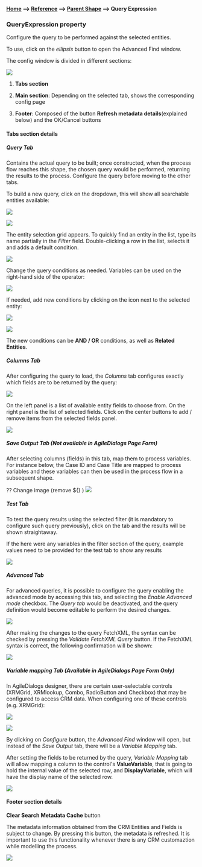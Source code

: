 __[Home](/) --> [Reference](/ref) -->  [Parent Shape](javascript:history.back()) --> Query Expression__

### QueryExpression property 

Configure the query to be performed against the selected entities. 

To use, click on the *ellipsis* button to open the Advanced Find window.
 
The config window is divided in different sections:


![](../media/QueryExpression_01.png)

1. **Tabs section**

2. **Main section**: Depending on the selected tab, shows the corresponding config page

3. **Footer**: Composed of the button **Refresh metadata details**(explained below) 
and the OK/Cancel buttons

#### Tabs section details

##### Query Tab

Contains the actual query to be built; once constructed, when the
process flow reaches this shape, the chosen query would be performed, returning the results 
to the process. 
Configure the query before moving to the other tabs.

To build a new query, click on the dropdown, this will show all searchable entities available:

![](../media/QueryExpression_02.png)

![](../media/QueryExpression_03.png)

The entity selection grid appears. To quickly find an entity in the list, type its name partially 
in the *Filter* field. 
Double-clicking a row in the list, selects it and adds a default condition.

![](../media/QueryExpression_04.png)

Change the query conditions as needed.
Variables can be used on the right-hand side of the operator:

![](../media/QueryExpression_05.png)

If needed, add new conditions by clicking on the icon next to the selected entity:

![](../media/QueryExpression_06.png)

![](../media/QueryExpression_07.png)

The new conditions can be **AND / OR** conditions, as well as **Related Entities**.

##### Columns Tab

After configuring the query to load, the *Columns* tab configures exactly which fields are 
to be returned by the query:

![](../media/QueryExpression_08.png)

On the left panel is a list of available entity fields to choose from. 
On the right panel is the list of selected fields. 
Click on the center buttons to add / remove items from the selected fields panel.

![](../media/QueryExpression_09.png)

##### Save Output Tab (Not available in AgileDialogs Page Form)

After selecting columns (fields) in this tab, map them to process variables. 
For instance below, the Case ID and Case Title are mapped to process variables and 
these variables can then be used in the process flow in a subsequent shape.

?? Change image (remove $\{\} )
![](../media/QueryExpression_10.png)

##### Test Tab

To test the query results using the selected filter (it is
mandatory to configure such query previously), click on the tab and the results
will be shown straightaway.

If the here were any variables in the filter section of the query, example values need to 
be provided for the test tab to show any results

![](../media/QueryExpression_11.png)

##### Advanced Tab

For advanced queries, it is possible to configure the query enabling
the advanced mode by accessing this tab, and selecting the *Enable Advanced mode*
checkbox. The *Query tab* would be deactivated, and the query definition would
become editable to perform the desired changes.

![](../media/QueryExpression_12.png)

After making the changes to the query FetchXML, the syntax can be checked by pressing the *Validate FetchXML Query*
button. If the FetchXML syntax is correct, the following confirmation will be shown:

![](../media/QueryExpression_13.png)

##### Variable mapping Tab (Available in AgileDialogs Page Form Only)
In AgileDialogs designer, there are certain user-selectable controls (XRMGrid, XRMlookup, Combo, RadioButton and
Checkbox) that may be configured to access CRM data. When configuring one of these controls (e.g. XRMGrid):

![](../media/QueryExpression_14.png)

![](../media/QueryExpression_15.png)

By clicking on *Configure* button, the *Advanced Find* window will open, but
instead of the *Save Output* tab, there will be a *Variable Mapping* tab.

After setting the fields to be returned by the query, *Variable Mapping* tab
will allow mapping a column to the control's **ValueVariable**, that is going to hold the internal 
value of the selected row, and **DisplayVariable**, which will have the display name of the selected row.

![](../media/QueryExpression_18.png)

#### Footer section details

**Clear Search Metadata Cache** button 

The metadata information obtained from the CRM
Entities and Fields is subject to change. By pressing this button, the metadata is refreshed.
It is important to use this functionality whenever there is any CRM customaztion while modelling the process.

![](../media/QueryExpression_19.png)
